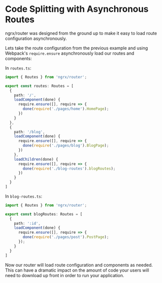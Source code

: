 # Code Splitting with Asynchronous Routes

ngrx/router was designed from the ground up to make it easy to load route configuration asynchronously.

Lets take the route configuration from the previous example and using Webpack's `require.ensure` asynchronously load our routes and components:

In `routes.ts`:
```ts
import { Routes } from 'ngrx/router';

export const routes: Routes = [
  {
    path: '/',
    loadComponent(done) {
      require.ensure([], require => {
        done(require('./pages/home').HomePage);
      })
    }
  },
  {
    path: '/blog',
    loadComponent(done) {
      require.ensure([], require => {
        done(require('./pages/blog').BlogPage);
      })
    },
    loadChildren(done) {
      require.ensure([], require => {
        done(require('./blog-routes').blogRoutes);
      })
    }
  }
]
```

In `blog-routes.ts`:
```ts
import { Routes } from 'ngrx/router';

export const blogRoutes: Routes = [
  {
    path: ':id',
    loadComponent(done) {
      require.ensure([], require => {
        done(require('./pages/post').PostPage);
      });
    }
  }
]
```

Now our router will load route configuration and components as needed. This can have a dramatic impact on the amount of code your users will need to download up front in order to run your application.
